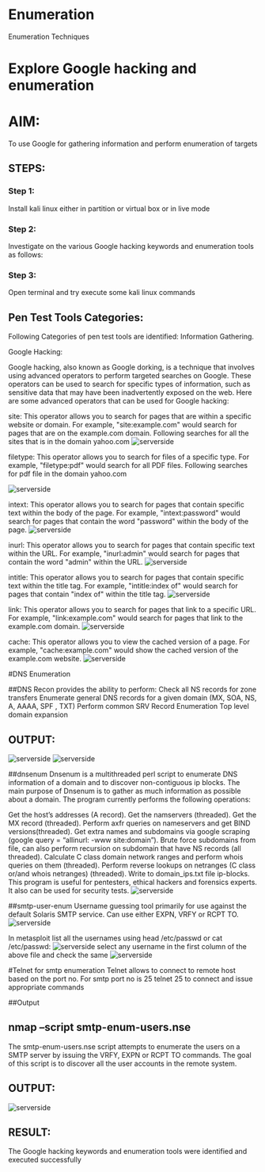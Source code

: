 # Enumeration
Enumeration Techniques

# Explore Google hacking and enumeration 

# AIM:

To use Google for gathering information and perform enumeration of targets

## STEPS:

### Step 1:

Install kali linux either in partition or virtual box or in live mode

### Step 2:

Investigate on the various Google hacking keywords and enumeration tools as follows:


### Step 3:
Open terminal and try execute some kali linux commands

## Pen Test Tools Categories:  

Following Categories of pen test tools are identified:
Information Gathering.

Google Hacking:

Google hacking, also known as Google dorking, is a technique that involves using advanced operators to perform targeted searches on Google. These operators can be used to search for specific types of information, such as sensitive data that may have been inadvertently exposed on the web. Here are some advanced operators that can be used for Google hacking:

site: This operator allows you to search for pages that are within a specific website or domain. For example, "site:example.com" would search for pages that are on the example.com domain.
Following searches for all the sites that is in the domain yahoo.com
![serverside](/img3/hoo.png)

filetype: This operator allows you to search for files of a specific type. For example, "filetype:pdf" would search for all PDF files.
Following searches for pdf file in the domain yahoo.com

![serverside](/img3/hoo.png)



intext: This operator allows you to search for pages that contain specific text within the body of the page. For example, "intext:password" would search for pages that contain the word "password" within the body of the page.
![serverside](/img3/pass.png)

inurl: This operator allows you to search for pages that contain specific text within the URL. For example, "inurl:admin" would search for pages that contain the word "admin" within the URL.
![serverside](/img3/admin.png)


intitle: This operator allows you to search for pages that contain specific text within the title tag. For example, "intitle:index of" would search for pages that contain "index of" within the title tag.
![serverside](/img3/index.png)

link: This operator allows you to search for pages that link to a specific URL. For example, "link:example.com" would search for pages that link to the example.com domain.
![serverside](/img3/example.png)

cache: This operator allows you to view the cached version of a page. For example, "cache:example.com" would show the cached version of the example.com website.
![serverside](/img3/example.domain.png)
 
#DNS Enumeration


##DNS Recon
provides the ability to perform:
Check all NS records for zone transfers
Enumerate general DNS records for a given domain (MX, SOA, NS, A, AAAA, SPF , TXT)
Perform common SRV Record Enumeration
Top level domain expansion
## OUTPUT:

![serverside](/img3/dns.png)
![serverside](/img3/dns2.png)





##dnsenum
Dnsenum is a multithreaded perl script to enumerate DNS information of a domain and to discover non-contiguous ip blocks. The main purpose of Dnsenum is to gather as much information as possible about a domain. The program currently performs the following operations:

Get the host’s addresses (A record).
Get the namservers (threaded).
Get the MX record (threaded).
Perform axfr queries on nameservers and get BIND versions(threaded).
Get extra names and subdomains via google scraping (google query = “allinurl: -www site:domain”).
Brute force subdomains from file, can also perform recursion on subdomain that have NS records (all threaded).
Calculate C class domain network ranges and perform whois queries on them (threaded).
Perform reverse lookups on netranges (C class or/and whois netranges) (threaded).
Write to domain_ips.txt file ip-blocks.
This program is useful for pentesters, ethical hackers and forensics experts. It also can be used for security tests.
![serverside](/img3/dns3.png)

##smtp-user-enum
Username guessing tool primarily for use against the default Solaris SMTP service. Can use either EXPN, VRFY or RCPT TO.
![serverside](/img3/dns4.png)

In metasploit list all the usernames using head /etc/passwd or cat /etc/passwd:
![serverside](/img3/msf.png)
select any username in the first column of the above file and check the same
![serverside](/img3/dns5.png)

#Telnet for smtp enumeration
Telnet allows to connect to remote host based on the port no. For smtp port no is 25
telnet <host address> 25 to connect
and issue appropriate commands
  
 ##Output
  
  

## nmap –script smtp-enum-users.nse <hostname>

The smtp-enum-users.nse script attempts to enumerate the users on a SMTP server by issuing the VRFY, EXPN or RCPT TO commands. The goal of this script is to discover all the user accounts in the remote system.


## OUTPUT:
![serverside](/img3/dns6.png)

## RESULT:
The Google hacking keywords and enumeration tools were identified and executed successfully


